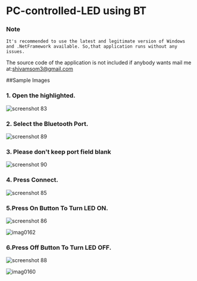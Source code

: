 # PC-controlled-LED using BT

### Note 
```
It's recommended to use the latest and legitimate version of Windows and .NetFramework available. So,that application runs without any issues.
```
The source code of the application is not included if anybody wants mail me at:shivamsom3@gmail.com

##Sample Images
### 1. Open the highlighted.

![screenshot 83](https://user-images.githubusercontent.com/22167688/30001595-25f2d74a-90b0-11e7-8eb0-b367d6c0170b.png)

### 2. Select the Bluetooth Port.

![screenshot 89](https://user-images.githubusercontent.com/22167688/30001601-2d916e3a-90b0-11e7-93a9-af14221149d6.png)
### 3. Please don't keep port field blank

![screenshot 90](https://user-images.githubusercontent.com/22167688/30001602-2d983f76-90b0-11e7-91cd-0937afc18714.png)
### 4. Press Connect.

![screenshot 85](https://user-images.githubusercontent.com/22167688/30001603-2d9ba210-90b0-11e7-9251-9b70d8d208a4.png)
### 5.Press On Button To Turn LED ON.

![screenshot 86](https://user-images.githubusercontent.com/22167688/30001598-2d3e2efa-90b0-11e7-8b89-dcab50ff5cf0.png)

![imag0162](https://user-images.githubusercontent.com/22167688/30001648-5001c3ce-90b1-11e7-9925-ae0c29c33999.jpg)

### 6.Press Off Button To Turn LED OFF.
![screenshot 88](https://user-images.githubusercontent.com/22167688/30001640-296f3bec-90b1-11e7-9c1c-1b03342b0ee9.png)

![imag0160](https://user-images.githubusercontent.com/22167688/30001651-5c0b483e-90b1-11e7-8fd8-b3b7adf07279.jpg)
